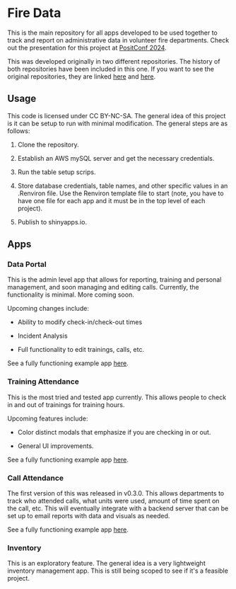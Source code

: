 # Fire Data

This is the main repository for all apps developed to be used together to track and report on administrative data in volunteer fire departments. Check out the presentation for this project at <a href = "https://reg.conf.posit.co/flow/posit/positconf24/publiccatalog/page/publiccatalog/session/1711986858836001vnVj" target="_blank">PositConf 2024</a>.

This was developed originally in two different repositories. The history of both repositories have been included in this one. If you want to see the original repositories, they are linked <a href = "https://github.com/JosephRichey/cfd_data_portal" target="_blank">here</a> and <a href = "https://github.com/JosephRichey/cfd_training_attendance" target="_blank">here</a>.

## Usage

This code is licensed under CC BY-NC-SA. The general idea of this project is it can be setup to run with minimal modification. The general steps are as follows:

1.  Clone the repository.

2.  Establish an AWS mySQL server and get the necessary credentials.

3.  Run the table setup scrips.

4.  Store database credentials, table names, and other specific values in an .Renviron file. Use the Renviron template file to start (note, you have to have one file for each app and it must be in the top level of each project).

5.  Publish to shinyapps.io.

## Apps

### Data Portal

This is the admin level app that allows for reporting, training and personal management, and soon managing and editing calls. Currently, the functionality is minimal. More coming soon.

Upcoming changes include:

-   Ability to modify check-in/check-out times

-   Incident Analysis

-   Full functionality to edit trainings, calls, etc.

See a fully functioning example app <a href = "https://fire-data.shinyapps.io/data-portal/" target="_blank">here</a>.

### Training Attendance

This is the most tried and tested app currently. This allows people to check in and out of trainings for training hours.

Upcoming features include:

-   Color distinct modals that emphasize if you are checking in or out.

-   General UI improvements.

See a fully functioning example app <a href = "https://fire-data.shinyapps.io/training-attendance/" target="_blank">here</a>.

### Call Attendance

The first version of this was released in v0.3.0. This allows departments to track who attended calls, what units were used, amount of time spent on the call, etc. This will eventually integrate with a backend server that can be set up to email reports with data and visuals as needed.

See a fully functioning example app <a href = "https://fire-data.shinyapps.io/incident-response/" target="_blank">here</a>.

### Inventory

This is an exploratory feature. The general idea is a very lightweight inventory management app. This is still being scoped to see if it's a feasible project.
